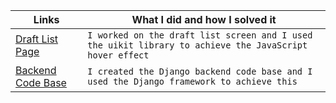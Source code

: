 | Links                           | What I did and how I solved it                                                                                              |
| ------------------------------ | -------------------------------------------------------------------------------------------------------- |
|  <a href="https://github.com/zuri-training/Favicon-Gen-Team-61/blob/main/Frontend/src/draft_list.html" target="_blank">Draft List Page </a>    | `I worked on the draft list screen and I used the uikit library to achieve the JavaScript hover effect`  
|  <a href="https://github.com/zuri-training/Favicon-Gen-Team-61/tree/main/Backend/src" target="_blank">Backend Code Base</a>    | `I created the Django backend code base and I used the Django framework to achieve this` 




